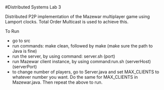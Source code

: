 #Distributed Systems Lab 3

Distributed P2P implementation of the Mazewar multiplayer game using Lamport clocks. Total Order Multicast is used to achieve this.

To Run
- go to src
- run commands: make clean, followed by make (make sure the path to Java is fine) 
- run the server, by using command: server.sh (port) 
- run Mazewar client instance, by using command:run.sh (serverHost) (serverPort)
- to change number of players, go to Server.java and set MAX_CLIENTS to whatever number you want. Do the same for MAX_CLIENTS in Mazewar.java. Then repeat the above to run.

